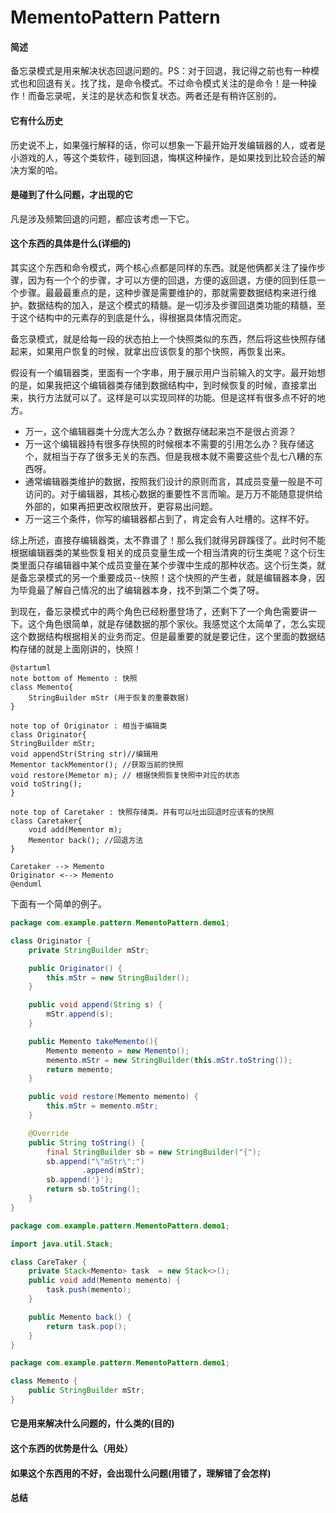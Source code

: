 # MementoPattern Pattern

#### 简述

备忘录模式是用来解决状态回退问题的。PS：对于回退，我记得之前也有一种模式也和回退有关。找了找，是命令模式。不过命令模式关注的是命令！是一种操作！而备忘录呢，关注的是状态和恢复状态。两者还是有稍许区别的。
#### 它有什么历史

历史说不上，如果强行解释的话，你可以想象一下最开始开发编辑器的人，或者是小游戏的人，等这个类软件，碰到回退，悔棋这种操作，是如果找到比较合适的解决方案的哈。    

#### 是碰到了什么问题，才出现的它

凡是涉及频繁回退的问题，都应该考虑一下它。

#### 这个东西的具体是什么(详细的)

其实这个东西和命令模式，两个核心点都是同样的东西。就是他俩都关注了操作步骤，因为有一个个的步骤，才可以方便的回退，方便的返回退，方便的回到任意一个步骤。最最最重点的是，这种步骤是需要维护的，那就需要数据结构来进行维护。数据结构的加入，是这个模式的精髓。是一切涉及步骤回退类功能的精髓，至于这个结构中的元素存的到底是什么，得根据具体情况而定。

备忘录模式，就是给每一段的状态拍上一个快照类似的东西，然后将这些快照存储起来，如果用户恢复的时候，就拿出应该恢复的那个快照，再恢复出来。

假设有一个编辑器类，里面有一个字串，用于展示用户当前输入的文字。最开始想的是，如果我把这个编辑器类存储到数据结构中，到时候恢复的时候，直接拿出来，执行方法就可以了。这样是可以实现同样的功能。但是这样有很多点不好的地方。
- 万一，这个编辑器类十分庞大怎么办？数据存储起来岂不是很占资源？
- 万一这个编辑器持有很多存快照的时候根本不需要的引用怎么办？我存储这个，就相当于存了很多无关的东西。但是我根本就不需要这些个乱七八糟的东西呀。
- 通常编辑器类维护的数据，按照我们设计的原则而言，其成员变量一般是不可访问的。对于编辑器，其核心数据的重要性不言而喻。是万万不能随意提供给外部的，如果再把更改权限放开，更容易出问题。
- 万一这三个条件，你写的编辑器都占到了，肯定会有人吐槽的。这样不好。

综上所述，直接存编辑器类，太不靠谱了！那么我们就得另辟蹊径了。此时何不能根据编辑器类的某些恢复相关的成员变量生成一个相当清爽的衍生类呢？这个衍生类里面只存编辑器中某个成员变量在某个步骤中生成的那种状态。这个衍生类，就是备忘录模式的另一个重要成员--快照！这个快照的产生者，就是编辑器本身，因为毕竟最了解自己情况的出了编辑器本身，找不到第二个类了呀。

到现在，备忘录模式中的两个角色已经粉墨登场了，还剩下了一个角色需要讲一下。这个角色很简单，就是存储数据的那个家伙。我感觉这个太简单了，怎么实现这个数据结构根据相关的业务而定。但是最重要的就是要记住，这个里面的数据结构存储的就是上面刚讲的，快照！

```puml
@startuml
note bottom of Memento : 快照
class Memento{
    StringBuilder mStr (用于恢复的重要数据)
}

note top of Originator : 相当于编辑类
class Originator{
StringBuilder mStr;
void appendStr(String str)//编辑用
Mementor tackMementor(); //获取当前的快照
void restore(Memetor m); // 根据快照恢复快照中对应的状态
void toString();
}

note top of Caretaker : 快照存储类。并有可以吐出回退时应该有的快照
class Caretaker{
    void add(Mementor m);
    Mementor back(); //回退方法
}

Caretaker --> Memento
Originator <--> Memento
@enduml
```

下面有一个简单的例子。

```java
package com.example.pattern.MementoPattern.demo1;

class Originator {
    private StringBuilder mStr;

    public Originator() {
        this.mStr = new StringBuilder();
    }

    public void append(String s) {
        mStr.append(s);
    }

    public Memento takeMemento(){
        Memento memento = new Memento();
        memento.mStr = new StringBuilder(this.mStr.toString());
        return memento;
    }

    public void restore(Memento memento) {
        this.mStr = memento.mStr;
    }

    @Override
    public String toString() {
        final StringBuilder sb = new StringBuilder("{");
        sb.append("\"mStr\":")
                .append(mStr);
        sb.append('}');
        return sb.toString();
    }
}

```

```java
package com.example.pattern.MementoPattern.demo1;

import java.util.Stack;

class CareTaker {
    private Stack<Memento> task  = new Stack<>();
    public void add(Memento memento) {
        task.push(memento);
    }

    public Memento back() {
        return task.pop();
    }
}

```

```java
package com.example.pattern.MementoPattern.demo1;

class Memento {
    public StringBuilder mStr;
}

```


#### 它是用来解决什么问题的，什么类的(目的)

#### 这个东西的优势是什么（用处）

#### 如果这个东西用的不好，会出现什么问题(用错了，理解错了会怎样)

#### 总结